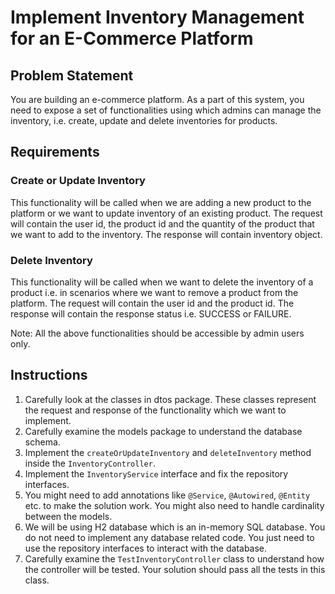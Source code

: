 # Implement Inventory Management for an E-Commerce Platform

## Problem Statement

You are building an e-commerce platform. As a part of this system, you need to expose a set of functionalities using which admins can manage the inventory, i.e. create, update and delete inventories for products.

## Requirements

### Create or Update Inventory
This functionality will be called when we are adding a new product to the platform or we want to update inventory of an existing product.
The request will contain the user id, the product id and the quantity of the product that we want to add to the inventory.
The response will contain inventory object.


### Delete Inventory
This functionality will be called when we want to delete the inventory of a product i.e. in scenarios where we want to remove a product from the platform.
The request will contain the user id and the product id.
The response will contain the response status i.e. SUCCESS or FAILURE.

Note: All the above functionalities should be accessible by admin users only.


## Instructions
1. Carefully look at the classes in dtos package. These classes represent the request and response of the functionality which we want to implement.
2. Carefully examine the models package to understand the database schema.
3. Implement the `createOrUpdateInventory` and `deleteInventory` method inside the `InventoryController`.
4. Implement the `InventoryService` interface and fix the repository interfaces.
5. You might need to add annotations like `@Service`, `@Autowired`, `@Entity` etc. to make the solution work. You might also need to handle cardinality between the models.
6. We will be using H2 database which is an in-memory SQL database. You do not need to implement any database related code. You just need to use the repository interfaces to interact with the database.
7. Carefully examine the `TestInventoryController` class to understand how the controller will be tested. Your solution should pass all the tests in this class.